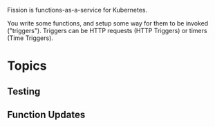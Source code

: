 
Fission is functions-as-a-service for Kubernetes.

You write some functions, and setup some way for them to be invoked
("triggers").  Triggers can be HTTP requests (HTTP Triggers) or timers
(Time Triggers).

Topics
======

Testing
-------

Function Updates
----------------
